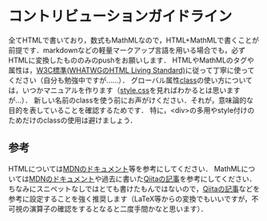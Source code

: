 # コントリビューションガイドライン
全てHTMLで書いており，数式もMathMLなので，HTML+MathMLで書くことが前提です．markdownなどの軽量マークアップ言語を用いる場合でも，必ずHTMLに変換したもののみのpushをお願いします．
HTMLやMathMLのタグや属性は，[W3C標準(WHATWGのHTML Living Standard)](https://html.spec.whatwg.org/multipage/)に従って丁寧に使ってください（自分も勉強中ですが……）．
グローバル属性[class](https://developer.mozilla.org/ja/docs/Web/HTML/Reference/Global_attributes/class)の使い方については，いつかマニュアルを作ります（[style.css](style.css)を見ればわかるとは思いますが...）．
新しい名前のclassを使う前にお声がけください．それが，意味論的な目的を表していることを確認するためです．
特に，&lt;div&gt;の多用やstyle付けのためだけのclassの使用は避けましょう．

## 参考
HTMLについては[MDNのドキュメント](https://developer.mozilla.org/ja/docs/Learn_web_development/Core/Structuring_content)等を参考にしてください．
MathMLについては[MDNのドキュメント](https://developer.mozilla.org/ja/docs/Web/MathML)や過去に書いた[Qiitaの記事](https://qiita.com/Clomy17/items/083aa771a4f7c6eb12d7)を参考にしてください．
ちなみにスニペットなしではとても書けたもんではないので，[Qiitaの記事](https://qiita.com/Clomy17/items/4d389a61a471ca74ec77)などを参考に設定することを強く推奨します（LaTeX等からの変換でもいいですが，不可視の演算子の確認をするとなると二度手間かなと思います）．
